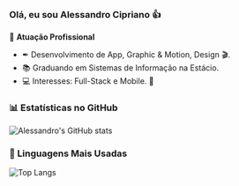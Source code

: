 ### Olá, eu sou Alessandro Cipriano 👍

🏢 **Atuação Profissional**
- ✒ Desenvolvimento de App, Graphic & Motion, Design 🎬.
- 📚 Graduando em Sistemas de Informação na Estácio.
- 💻 Interesses: Full-Stack e Mobile. 📱

### 📊 Estatísticas no GitHub

![Alessandro's GitHub stats](https://github-readme-stats.vercel.app/api?username=Ale-cipriano&show_icons=true&theme=dracula)


### 🚀 Linguagens Mais Usadas

![Top Langs](https://github-readme-stats.vercel.app/api/top-langs/?username=Ale-cipriano&layout=compact&theme=dracula)
